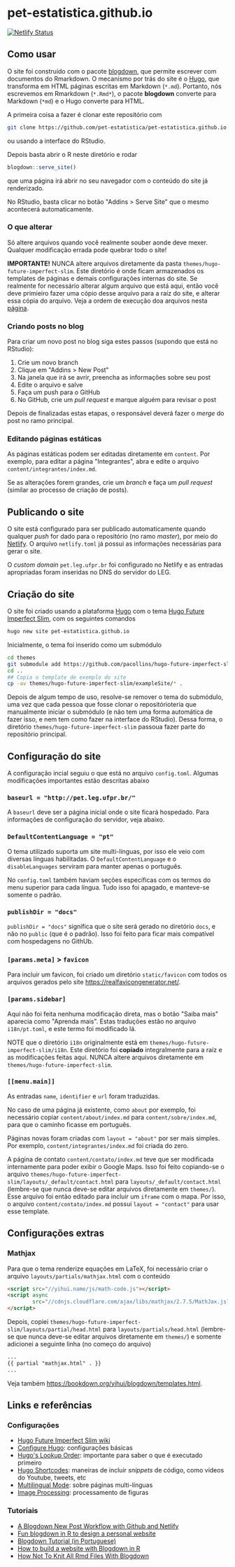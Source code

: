 # pet-estatistica.github.io

[![Netlify Status](https://api.netlify.com/api/v1/badges/02ea8d59-deed-4afb-943e-fc1c475f9f35/deploy-status)](https://app.netlify.com/sites/pet-est/deploys)

## Como usar

O site foi construído com o pacote [blogdown][], que permite escrever
com documentos do Rmarkdown. O mecanismo por trás do site é o [Hugo][],
que transforma em HTML páginas escritas em Markdown (`*.md`). Portanto,
nós escrevemos em Rmarkdown (`*.Rmd*`), o pacote **blogdown** converte
para Markdown (`*md`) e o Hugo converte para HTML.

A primeira coisa a fazer é clonar este repositório com
```bash
git clone https://github.com/pet-estatistica/pet-estatistica.github.io.git
```
ou usando a interface do RStudio.

Depois basta abrir o R neste diretório e rodar
```r
blogdown::serve_site()
```
que uma página irá abrir no seu navegador com o conteúdo do site já
renderizado.

No RStudio, basta clicar no botão "Addins > Serve Site" que o mesmo
acontecerá automaticamente.

### O que alterar

Só altere arquivos quando você realmente souber aonde deve mexer.
Qualquer modificação errada pode quebrar todo o site!

**IMPORTANTE!** NUNCA altere arquivos diretamente da pasta
`themes/hugo-future-imperfect-slim`. Este diretório é onde ficam
armazenados os templates de páginas e demais configurações internas do
site. Se realmente for necessário alterar algum arquivo que está aqui,
então você deve primieiro fazer uma cópio desse arquivo para a raíz do
site, e alterar essa cópia do arquivo. Veja a ordem de execução doa
arquivos nesta [página](https://gohugo.io/templates/lookup-order/).

### Criando posts no blog

Para criar um novo post no blog siga estes passos (supondo que está no
RStudio):

1. Crie um novo branch
2. Clique em "Addins > New Post"
3. Na janela que irá se avrir, preencha as informações sobre seu post
4. Edite o arquivo e salve
5. Faça um push para o GitHub
6. No GitHub, crie um *pull request* e marque alguém para revisar o post

Depois de finalizadas estas etapas, o responsável deverá fazer o *merge*
do post no ramo principal.

### Editando páginas estáticas

As páginas estáticas podem ser editadas diretamente em `content`. Por
exemplo, para editar a página "Integrantes", abra e edite o arquivo
`content/integrantes/index.md`.

Se as alterações forem grandes, crie um *branch* e faça um *pull
request* (similar ao processo de criação de posts).

## Publicando o site

O site está configurado para ser publicado automaticamente quando
qualquer *push* for dado para o repositório (no ramo *master*), por meio
do [Netlify][]. O arquivo `netlify.toml` já possui as informações
necessárias para gerar o site.

O *custom domain* `pet.leg.ufpr.br` foi configurado no Netlify e as
entradas apropriadas foram inseridas no DNS do servidor do LEG.

## Criação do site

O site foi criado usando a plataforma [Hugo][] com o tema [Hugo Future
Imperfect Slim][], com os seguintes comandos

```bash
hugo new site pet-estatistica.github.io
```

Inicialmente, o tema foi inserido como um submódulo

```bash
cd themes
git submodule add https://github.com/pacollins/hugo-future-imperfect-slim.git
cd ..
## Copia o template de exemplo do site
cp -av themes/hugo-future-imperfect-slim/exampleSite/* .
```

Depois de algum tempo de uso, resolve-se remover o tema do submódulo,
uma vez que cada pessoa que fosse clonar o repositórioteria que
manualmente iniciar o submódulo (e não tem uma forma automática de fazer
isso, e nem tem como fazer na interface do RStudio). Dessa forma, o
diretório `themes/hugo-future-imperfect-slim` passoua fazer parte do
repositório principal.

## Configuração do site

A configuração incial seguiu o que está no arquivo `config.toml`.
Algumas modificações importantes estão descritas abaixo

### `baseurl = "http://pet.leg.ufpr.br/"`

A `baseurl` deve ser a página inicial onde o site ficará hospedado. Para
informações de configuração do servidor, veja abaixo.

### `DefaultContentLanguage = "pt"`

O tema utilizado suporta um site multi-línguas, por isso ele veio com
diversas línguas habilitadas. O `DefaultContentLanguage` e o
`disableLanguages` serviram para manter apenas o português.

No `config.toml` também haviam seções específicas com os termos do menu
superior para cada língua. Tudo isso foi apagado, e manteve-se somente o
padrão.

### `publishDir = "docs"`

`publishDir = "docs"` significa que o site será gerado no diretório
`docs`, e não no `public` (que é o padrão). Isso foi feito para ficar
mais compatível com hospedagens no GithUb.

### `[params.meta]` > `favicon`

Para incluir um favicon, foi criado um diretório `static/favicon` com
todos os arquivos gerados pelo site https://realfavicongenerator.net/.

### `[params.sidebar]`

Aqui não foi feita nenhuma modificação direta, mas o botão "Saiba mais"
aparecia como "Aprenda mais". Estas traduções estão no arquivo
`i18n/pt.toml`, e este termo foi modificado lá.

NOTE que o diretório `i18n` originalmente está em
`themes/hugo-future-imperfect-slim/i18n`. Este diretório foi **copiado**
integralmente para a raíz e as modificações feitas aqui. NUNCA altere
arquivos diretamente em `themes/hugo-future-imperfect-slim`.

### `[[menu.main]]`

As entradas `name`, `identifier` e `url` foram traduzidas.

No caso de uma página já existente, como `about` por exemplo, foi
necessário copiar `content/about/index.md` para
`content/sobre/index.md`, para que o caminho ficasse em português.

Páginas novas foram criadas com `layout = "about"` por ser mais simples.
Por exemplo, `content/integrantes/index.md` foi criada do zero.

A página de contato `content/contato/index.md` teve que ser modificada
internamente para poder exibir o Google Maps. Isso foi feito copiando-se
o arquivo
`themes/hugo-future-imperfect-slim/layouts/_default/contact.html` para
`layouts/_default/contact.html` (lembre-se que nunca deve-se editar
arquivos diretamente em `themes/`). Esse arquivo foi então editado para
incluir um `iframe` com o mapa. Por isso, o arquivo
`content/contato/index.md` possui `layout = "contact"` para usar esse
template.

## Configurações extras

### Mathjax

Para que o tema renderize equações em LaTeX, foi necessário criar o
arquivo `layouts/partials/mathjax.html` com o conteúdo

```html
<script src="//yihui.name/js/math-code.js"></script>
<script async
        src="//cdnjs.cloudflare.com/ajax/libs/mathjax/2.7.5/MathJax.js?config=TeX-MML-AM_CHTML">
</script>
```

Depois, copiei
`themes/hugo-future-imperfect-slim/layouts/partial/head.html` para
`layouts/partials/head.html` (lembre-se que nunca deve-se editar
arquivos diretamente em `themes/`) e somente adicionei a seguinte linha
(no começo do arquivo)

```html
...
{{ partial "mathjax.html" . }}
...
```

Veja também https://bookdown.org/yihui/blogdown/templates.html.

## Links e referências

### Configurações

- [Hugo Future Imperfect Slim wiki][]
- [Configure Hugo][]: configurações básicas
- [Hugo's Lookup Order][]: importante para saber o que é executado
  primeiro
- [Hugo Shortcodes][]: maneiras de incluir *snippets* de código, como
  vídeos do Youtube, tweets, etc
- [Multilingual Mode][]: sobre páginas multi-línguas
- [Image Processing][]: processamento de figuras

### Tutoriais

- [A Blogdown New Post Workflow with Github and Netlify][]
- [Fun blogdown in R to design a personal website][]
- [Blogdown Tutorial (in Portuguese)][]
- [How to build a website with Blogdown in R][]
- [How Not To Knit All Rmd Files With Blogdown][]

[How Not To Knit All Rmd Files With Blogdown]: https://yutani.rbind.io/post/2017-10-25-blogdown-custom/
[How to build a website with Blogdown in R]: https://www.storybench.org/how-to-build-a-website-with-blogdown-in-r/
[Blogdown Tutorial (in Portuguese)]: https://diegopftrindade.netlify.app/post/blogdown-tutorial-in-portuguese/
[Fun blogdown in R to design a personal website]: https://annielyu.com/2020/01/12/blogdown-website/
[A Blogdown New Post Workflow with Github and Netlify]: https://www.garrickadenbuie.com/blog/blogdown-netlify-new-post-workflow/
[blogdown]: https://bookdown.org/yihui/blogdown/
[Hugo]: https://gohugo.io/
[Netlify]: https://www.netlify.com/
[Hugo Future Imperfect Slim]: https://themes.gohugo.io/hugo-future-imperfect-slim/
[Hugo Future Imperfect Slim wiki]: https://github.com/pacollins/hugo-future-imperfect-slim/wiki
[Hugo's Lookup Order]: https://gohugo.io/templates/lookup-order/
[Hugo Shortcodes]: https://gohugo.io/content-management/shortcodes/
[Configure Hugo]: https://gohugo.io/getting-started/configuration/#all-configuration-settings
[Multilingual Mode]: https://gohugo.io/content-management/multilingual/
[Image Processing]: https://gohugo.io/content-management/image-processing/#image-processing-config
